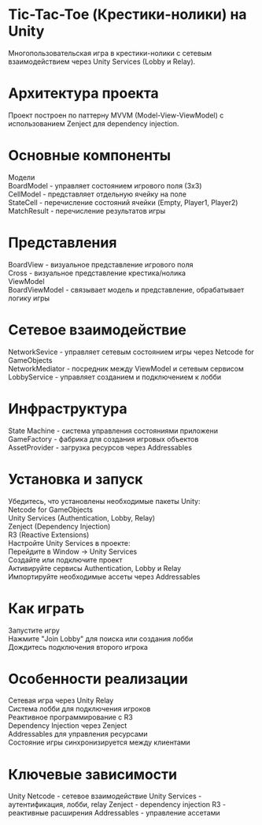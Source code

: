 # Tic-Tac-Toe (Крестики-нолики) на Unity  
Многопользовательская игра в крестики-нолики с сетевым взаимодействием через Unity Services (Lobby и Relay).  

# Архитектура проекта  
Проект построен по паттерну MVVM (Model-View-ViewModel) с использованием Zenject для dependency injection.  

# Основные компоненты  
Модели  
BoardModel - управляет состоянием игрового поля (3x3)  
CellModel - представляет отдельную ячейку на поле  
StateCell - перечисление состояний ячейки (Empty, Player1, Player2)  
MatchResult - перечисление результатов игры  

# Представления  
BoardView - визуальное представление игрового поля  
Cross - визуальное представление крестика/нолика  
ViewModel  
BoardViewModel - связывает модель и представление, обрабатывает логику игры  

# Сетевое взаимодействие  
NetworkSevice - управляет сетевым состоянием игры через Netcode for GameObjects  
NetworkMediator - посредник между ViewModel и сетевым сервисом  
LobbyService - управляет созданием и подключением к лобби  

# Инфраструктура  
State Machine - система управления состояниями приложени  
GameFactory - фабрика для создания игровых объектов  
AssetProvider - загрузка ресурсов через Addressables  

# Установка и запуск  
Убедитесь, что установлены необходимые пакеты Unity:  
Netcode for GameObjects  
Unity Services (Authentication, Lobby, Relay)  
Zenject (Dependency Injection)  
R3 (Reactive Extensions)  
Настройте Unity Services в проекте:  
Перейдите в Window → Unity Services  
Создайте или подключите проект  
Активируйте сервисы Authentication, Lobby и Relay  
Импортируйте необходимые ассеты через Addressables  

# Как играть  
Запустите игру  
Нажмите "Join Lobby" для поиска или создания лобби  
Дождитесь подключения второго игрока   

# Особенности реализации  
Сетевая игра через Unity Relay  
Система лобби для подключения игроков  
Реактивное программирование с R3  
Dependency Injection через Zenject  
Addressables для управления ресурсами  
Состояние игры синхронизируется между клиентами  

# Ключевые зависимости
Unity Netcode - сетевое взаимодействие
Unity Services - аутентификация, лобби, relay
Zenject - dependency injection
R3 - реактивные расширения
Addressables - управление ассетами
